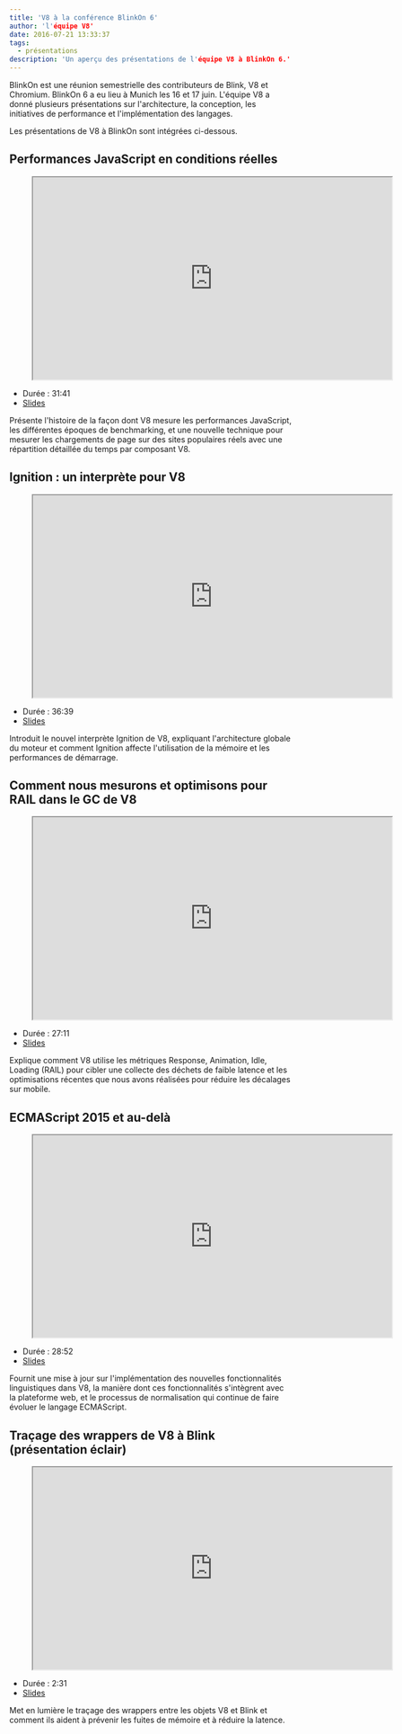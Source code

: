 ```yaml
---
title: 'V8 à la conférence BlinkOn 6'
author: 'l'équipe V8'
date: 2016-07-21 13:33:37
tags:
  - présentations
description: 'Un aperçu des présentations de l'équipe V8 à BlinkOn 6.'
---
```

BlinkOn est une réunion semestrielle des contributeurs de Blink, V8 et Chromium. BlinkOn 6 a eu lieu à Munich les 16 et 17 juin. L'équipe V8 a donné plusieurs présentations sur l'architecture, la conception, les initiatives de performance et l'implémentation des langages.

<!--truncate-->
Les présentations de V8 à BlinkOn sont intégrées ci-dessous.

## Performances JavaScript en conditions réelles

<figure>
  <div class="video video-16:9">
    <iframe src="https://www.youtube.com/embed/xCx4uC7mn6Y" width="640" height="360" loading="lazy"></iframe>
  </div>
</figure>

- Durée : 31:41
- [Slides](https://docs.google.com/presentation/d/14WZkWbkvtmZDEIBYP5H1GrbC9H-W3nJSg3nvpHwfG5U/edit)

Présente l'histoire de la façon dont V8 mesure les performances JavaScript, les différentes époques de benchmarking, et une nouvelle technique pour mesurer les chargements de page sur des sites populaires réels avec une répartition détaillée du temps par composant V8.

## Ignition : un interprète pour V8

<figure>
  <div class="video video-16:9">
    <iframe src="https://www.youtube.com/embed/r5OWCtuKiAk" width="640" height="360" loading="lazy"></iframe>
  </div>
</figure>

- Durée : 36:39
- [Slides](https://docs.google.com/presentation/d/1OqjVqRhtwlKeKfvMdX6HaCIu9wpZsrzqpIVIwQSuiXQ/edit)

Introduit le nouvel interprète Ignition de V8, expliquant l'architecture globale du moteur et comment Ignition affecte l'utilisation de la mémoire et les performances de démarrage.

## Comment nous mesurons et optimisons pour RAIL dans le GC de V8

<figure>
  <div class="video video-16:9">
    <iframe src="https://www.youtube.com/embed/VITAyGT-CJI" width="640" height="360" loading="lazy"></iframe>
  </div>
</figure>

- Durée : 27:11
- [Slides](https://docs.google.com/presentation/d/15EQ603eZWAnrf4i6QjPP7S3KF3NaL3aAaKhNUEatVzY/edit)

Explique comment V8 utilise les métriques Response, Animation, Idle, Loading (RAIL) pour cibler une collecte des déchets de faible latence et les optimisations récentes que nous avons réalisées pour réduire les décalages sur mobile.

## ECMAScript 2015 et au-delà

<figure>
  <div class="video video-16:9">
    <iframe src="https://www.youtube.com/embed/KrGOzEwqRDA" width="640" height="360" loading="lazy"></iframe>
  </div>
</figure>

- Durée : 28:52
- [Slides](https://docs.google.com/presentation/d/1o1wld5z0BM8RTqXASGYD3Rvov8PzrxySghmrGTYTgw0/edit)

Fournit une mise à jour sur l'implémentation des nouvelles fonctionnalités linguistiques dans V8, la manière dont ces fonctionnalités s'intègrent avec la plateforme web, et le processus de normalisation qui continue de faire évoluer le langage ECMAScript.

## Traçage des wrappers de V8 à Blink (présentation éclair)

<figure>
  <div class="video video-16:9">
    <iframe src="https://www.youtube.com/embed/PMDRfYw4UYQ?start=3204" width="640" height="360" loading="lazy"></iframe>
  </div>
</figure>

- Durée : 2:31
- [Slides](https://docs.google.com/presentation/d/1I6leiRm0ysSTqy7QWh33Gfp7_y4ngygyM2tDAqdF0fI/edit)

Met en lumière le traçage des wrappers entre les objets V8 et Blink et comment ils aident à prévenir les fuites de mémoire et à réduire la latence.
